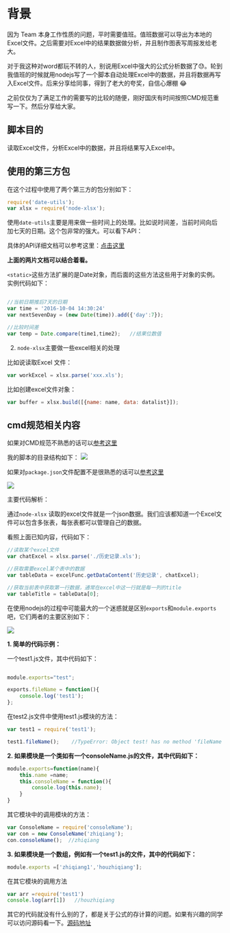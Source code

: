 # 背景
因为 Team 本身工作性质的问题，平时需要值班。值班数据可以导出为本地的Excel文件。之后需要对Excel中的结果数据做分析，并且制作图表写周报发给老大。

对于我这种对word都玩不转的人，别说用Excel中强大的公式分析数据了😓。轮到我值班的时候就用nodejs写了一个脚本自动处理Excel中的数据，并且将数据再写入Excel文件。后来分享给同事，得到了老大的夸奖，自信心爆棚  😂

之前仅仅为了满足工作的需要写的比较的随便，刚好国庆有时间按照CMD规范重写一下。然后分享给大家。

## 脚本目的
读取Excel文件，分析Excel中的数据，并且将结果写入Excel中。

## 使用的第三方包
在这个过程中使用了两个第三方的包分别如下：

```javascript
require('date-utils');
var xlsx = require('node-xlsx');
```

使用`date-utils`主要是用来做一些时间上的处理。比如说时间差，当前时间向后加七天的日期。这个包非常的强大。可以看下API：

具体的API详细文档可以参考这里：[点击](https://jerrysievert.github.io/date-utils/Date.html)[这里](https://segmentfault.com/a/1190000003777624)

**上面的两片文档可以结合着看。**


`<static>`这些方法扩展的是Date对象，而后面的这些方法这些用于对象的实例。实例代码如下：

```javascript

//当前日期推后7天的日期
var time = '2016-10-04 14:30:24'
var nextSevenDay = (new Date(time)).add({'day':7});

//比较时间差
var temp = Date.compare(time1,time2);   //结果位数值

```

2. `node-xlsx`主要做一些excel相关的处理

比如说读取Excel 文件：

```javascript
var workExcel = xlsx.parse('xxx.xls');
```

比如创建excel文件对象：

```javascript
var buffer = xlsx.build([{name: name, data: datalist}]);
```



## cmd规范相关内容

如果对CMD规范不熟悉的话可以[参考这里](https://github.com/seajs/seajs/issues/242)

我的脚本的目录结构如下：
![](http://ww1.sinaimg.cn/large/698e22a9jw1f8godil3dgj20j2088758.jpg)

如果对`package.json`文件配置不是很熟悉的话可以[参考这里](http://javascript.ruanyifeng.com/nodejs/packagejson.html)


![](http://ww4.sinaimg.cn/large/698e22a9jw1f8goc812m2j20o20e6abe.jpg)



主要代码解析：

通过`node-xlsx` 读取的excel文件就是一个json数据。我们应该都知道一个Excel文件可以包含多张表，每张表都可以管理自己的数据。

看照上面已知内容，代码如下：

```javascript
//读取某个excel文件
var chatExcel = xlsx.parse('./历史记录.xls');

//获取需要excel某个表中的数据
var tableData = excelFunc.getDataContent('历史记录', chatExcel);

//获取当前表中获取第一行数据，通常在excel中这一行就是每一列的title
var tableTitle = tableData[0];
```


在使用nodejs的过程中可能最大的一个迷惑就是区别`exports`和`module.exports`吧，它们两者的主要区别如下：

![](http://ww4.sinaimg.cn/large/698e22a9jw1f8gntz46wmj21260n4af6.jpg)


**1. 简单的代码示例：**

一个test1.js文件，其中代码如下：

```javascript

module.exports="test";

exports.fileName = function(){
    console.log('test1');
};

```

在test2.js文件中使用test1.js模块的方法：

```javascript
var test1 = require('test1');

test1.fileName();    //TypeError: Object test! has no method 'fileName'

```



**2. 如果模块是一个类如有一个consoleName.js的文件，其中代码如下：**


```javascript
module.exports=function(name){
    this.name =name;
    this.consoleName = function(){
        console.log(this.name);
    }
}

```

其它模块中的调用模块的方法：

```javascript
var ConsoleName = require('consoleName');
var con = new ConsoleName('zhiqiang');
con.consoleName();  //zhiqiang
```



**3. 如果模块是一个数组，例如有一个test1.js的文件，其中的代码如下：**


```javascript
module.exports =['zhiqiang1','houzhiqiang'];

```

在其它模块的调用方法

```javascript
var arr =require('test1')
console.log(arr[1])   //houzhiqiang

```



其它的代码就没有什么别的了，都是关于公式的存计算的问题。如果有兴趣的同学可以访问源码看一下。[源码地址](https://github.com/zhiqiang21/nodetools)